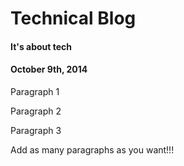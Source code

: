 <!-- This template is in markdown, not html, so
  it will not render beautifully when you copy and
  paste it into your github.io site, but it will at
  least be published. Next week you'll be creating a
  blog template using HTML and CSS and you'll be able
  to copy and paste the blog posts from week 1 in there
  to make them pretty next week.

  For now, please replace the title, subtitle (if desired),
  and date with the text you would like. Markdown is pretty
  simple, so you can just feel free to type. =) -->


# Technical Blog
#### It's about tech
#### October 9th, 2014

Paragraph 1

Paragraph 2

Paragraph 3

Add as many paragraphs as you want!!!